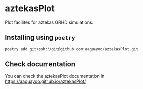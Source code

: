 # aztekasPlot
Plot facilites for aztekas GRHD simulations.

## Installing using `poetry`
```bash
poetry add git+ssh://git@github.com:aaguayoo/aztekasPlot.git
```

## Check documentation

You can check the aztekasPlot documentation in https://aaguayoo.github.io/aztekasPlot/
